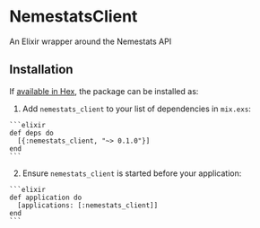 # NemestatsClient

An Elixir wrapper around the Nemestats API

## Installation

If [available in Hex](https://hex.pm/docs/publish), the package can be installed as:

  1. Add `nemestats_client` to your list of dependencies in `mix.exs`:

    ```elixir
    def deps do
      [{:nemestats_client, "~> 0.1.0"}]
    end
    ```

  2. Ensure `nemestats_client` is started before your application:

    ```elixir
    def application do
      [applications: [:nemestats_client]]
    end
    ```

